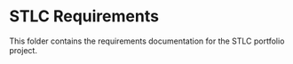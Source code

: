 # STLC Requirements

This folder contains the requirements documentation for the STLC portfolio project.
